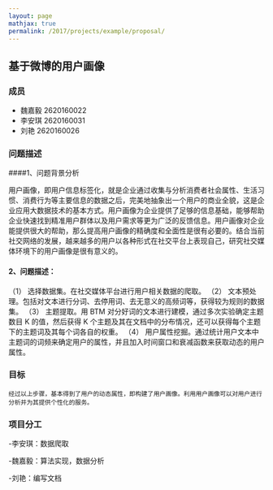 ```yaml
---
layout: page
mathjax: true
permalink: /2017/projects/example/proposal/
---
```


## 基于微博的用户画像

### 成员

- 魏嘉毅 2620160022
- 李安琪 2620160031
- 刘艳  2620160026


### 问题描述

####1、问题背景分析

  用户画像，即用户信息标签化，就是企业通过收集与分析消费者社会属性、生活习惯、消费行为等主要信息的数据之后，完美地抽象出一个用户的商业全貌，这是企业应用大数据技术的基本方式。用户画像为企业提供了足够的信息基础，能够帮助企业快速找到精准用户群体以及用户需求等更为广泛的反馈信息。用户画像对企业能提供很大的帮助，那么提高用户画像的精确度和全面性是很有必要的。结合当前社交网络的发展，越来越多的用户以各种形式在社交平台上表现自己，研究社交媒体环境下的用户画像是很有意义的。
  
#### 2、问题描述：

  （1） 选择数据集。在社交媒体平台进行用户相关数据的爬取。
  （2） 文本预处理。包括对文本进行分词、去停用词、去无意义的高频词等，获得较为规则的数据集。
  （3） 主题提取。用 BTM 对分好词的文本进行建模，通过多次实验确定主题数目 K 的值，然后获得 K 个主题及其在文档中的分布情况，还可以获得每个主题下的主题词及其每个词各自的权重。
  （4） 用户属性挖掘。通过统计用户文本中主题词的词频来确定用户的属性，并且加入时间窗口和衰减函数来获取动态的用户属性。


### 目标

    经过以上步骤，基本得到了用户的动态属性，即构建了用户画像。利用用户画像可以对用户进行分析并为其提供个性化的服务。
    
### 项目分工

-李安琪：数据爬取

-魏嘉毅：算法实现，数据分析

-刘艳：编写文档
